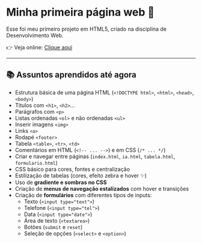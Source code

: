 # Minha primeira página web 🌸
Esse foi meu primeiro projeto em HTML5, criado na disciplina de Desenvolvimento Web.  

👉 Veja online: [Clique aqui](https://maria-n-v-borges.github.io/Primeira-pagina-web/)

---

## 📚 Assuntos aprendidos até agora
- Estrutura básica de uma página HTML (`<!DOCTYPE html>`, `<html>`, `<head>`, `<body>`)  
- Títulos com `<h1>`, `<h2>`...  
- Parágrafos com `<p>`  
- Listas ordenadas `<ol>` e não ordenadas `<ul>`  
- Inserir imagens `<img>`  
- Links `<a>`  
- Rodapé `<footer>`
- Tabela `<table>`, `<tr>`, `<td>`
- Comentários em HTML (`<!-- ... -->`) e em CSS (` /* ... */ `)
- Criar e navegar entre páginas (`index.html`, `ia.html`, `tabela.html`, `formulario.html`)  
- CSS básico para cores, fontes e centralização  
- Estilização de tabelas (cores, efeito zebra e hover ✨)
- Uso de **gradiente e sombras no CSS**
- Criação de **menus de navegação estalizados** com hover e transições
- Criação de **formulários** com diferentes tipos de inputs:
  - Texto (`<input type="text">`)  
  - Telefone (`<input type="tel">`)  
  - Data (`<input type="date">`)  
  - Área de texto (`<textarea>`)  
  - Botões (`submit` e `reset`)  
  - Seleção de opções (`<select>` e `<option>`)

